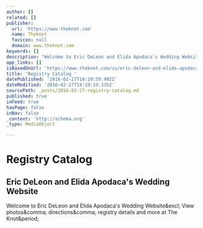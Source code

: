 ```yaml
---
author: []
related: []
publisher:
  url: 'https://www.theknot.com'
  name: Theknot
  favicon: null
  domain: www.theknot.com
keywords: []
description: "Welcome to Eric DeLeon and Elida Apodaca's Wedding Website! View photos, directions, registry details and more at The Knot."
app_links: []
isBasedOnUrl: 'https://www.theknot.com/us/eric-deleon-and-elida-apodaca-oct-2016/registry'
title: 'Registry Catalog '
datePublished: '2016-02-27T14:19:59.902Z'
dateModified: '2016-02-27T14:19:19.335Z'
sourcePath: _posts/2016-02-27-registry-catalog.md
published: true
inFeed: true
hasPage: false
inNav: false
_context: 'http://schema.org'
_type: MediaObject

---
```

# Registry Catalog 

<article style=""><h1>Eric DeLeon and Elida Apodaca's Wedding Website</h1><p>Welcome to Eric DeLeon and Elida Apodaca's Wedding Website&amp;excl; View photos&amp;comma; directions&amp;comma; registry details and more at The Knot&amp;period;</p></article>